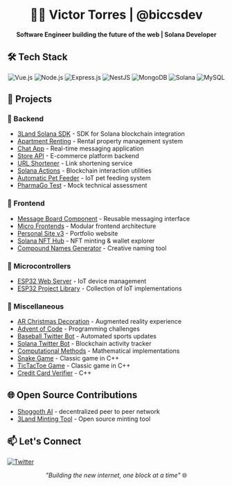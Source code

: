 <div align="center">
  
# 👨‍💻 Victor Torres | @biccsdev

#### Software Engineer building the future of the web | Solana Developer

</div>

## 🛠️ Tech Stack
<div align="center">
  
![Vue.js](https://img.shields.io/badge/Vue.js-35495E?style=for-the-badge&logo=vuedotjs&logoColor=4FC08D)
![Node.js](https://img.shields.io/badge/Node.js-339933?style=for-the-badge&logo=nodedotjs&logoColor=white)
![Express.js](https://img.shields.io/badge/Express.js-000000?style=for-the-badge&logo=express&logoColor=white)
![NestJS](https://img.shields.io/badge/NestJS-E0234E?style=for-the-badge&logo=nestjs&logoColor=white)
![MongoDB](https://img.shields.io/badge/MongoDB-4EA94B?style=for-the-badge&logo=mongodb&logoColor=white)
![Solana](https://img.shields.io/badge/Solana-black?style=for-the-badge&logo=solana&logoColor=white)
![MySQL](https://img.shields.io/badge/MySQL-005C84?style=for-the-badge&logo=mysql&logoColor=white)

</div>

## 🚀 Projects

### 🔧 Backend
- [3Land Solana SDK](https://github.com/biccsdev/3land_sdk) - SDK for Solana blockchain integration
- [Apartment Renting](https://github.com/biccsdev/apartmentRentBackend) - Rental property management system
- [Chat App](https://github.com/biccsdev/chatApp) - Real-time messaging application
- [Store API](https://github.com/biccsdev/StoreAPI) - E-commerce platform backend
- [URL Shortener](https://github.com/biccsdev/urlshortener) - Link shortening service
- [Solana Actions](https://github.com/biccsdev/solana_actions) - Blockchain interaction utilities
- [Automatic Pet Feeder](https://github.com/biccsdev/alimentador_backend) - IoT pet feeding system
- [PharmaGo Test](https://github.com/biccsdev/PharmaGo-Test-Backend) - Mock technical assessment

### 🎨 Frontend
- [Message Board Component](https://github.com/biccsdev/message-board-web-component) - Reusable messaging interface
- [Micro Frontends](https://github.com/biccsdev/microFrontEnd-topicos) - Modular frontend architecture
- [Personal Site v3](https://github.com/biccsdev/biccsDevPersonalSiteV3) - Portfolio website
- [Solana NFT Hub](https://github.com/biccsdev/villinzHub) - NFT minting & wallet explorer
- [Compound Names Generator](https://github.com/biccsdev/compoundNamesGenerator) - Creative naming tool

### 🤖 Microcontrollers
- [ESP32 Web Server](https://github.com/biccsdev/esp32_web_server) - IoT device management
- [ESP32 Project Library](https://github.com/biccsdev/esp32_projects) - Collection of IoT implementations

### 🎯 Miscellaneous
- [AR Christmas Decoration](https://github.com/biccsdev/christmas_gifts_ar) - Augmented reality experience
- [Advent of Code](https://github.com/biccsdev/advent_of_code) - Programming challenges
- [Baseball Twitter Bot](https://github.com/biccsdev/baseball_twitter_bot) - Automated sports updates
- [Solana Twitter Bot](https://github.com/biccsdev/villinzBotV2) - Blockchain activity tracker
- [Computational Methods](https://github.com/biccsdev/Computational-Numerical-Methods) - Mathematical implementations
- [Snake Game](https://github.com/biccsdev/Console-Snake-Game-Cpplus) - Classic game in C++
- [TicTacToe Game](https://github.com/biccsdev/TicTacToe-Cpplus-Console) - Classic game in C++
- [Credit Card Verifier](https://github.com/biccsdev/Credit-Card-Number-Verifier-Console-Cpplus) - C++

## 🌐 Open Source Contributions
- [Shoggoth AI](https://github.com/shog-ai/shoggoth) - decentralized peer to peer network
- [3Land Minting Tool](https://github.com/3-land/minting-tool) - Open source minting tool

## 📫 Let's Connect
[![Twitter](https://img.shields.io/badge/Twitter-1DA1F2?style=for-the-badge&logo=twitter&logoColor=white)](https://twitter.com/itsbiccs)

<div align="center">

*"Building the new internet, one block at a time"* 🌐

</div>

